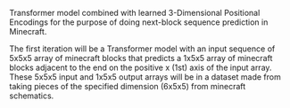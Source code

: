 Transformer model combined with learned 3-Dimensional Positional Encodings for the purpose of doing next-block sequence prediction in Minecraft.

The first iteration will be a Transformer model with an input sequence of 5x5x5 array of minecraft blocks that predicts a 1x5x5 array of minecraft blocks adjacent to the end on the positive x (1st) axis of the input array.
These 5x5x5 input and 1x5x5 output arrays will be in a dataset made from taking pieces of the specified dimension (6x5x5) from minecraft schematics.
